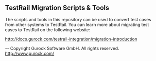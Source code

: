 TestRail Migration Scripts & Tools
----------------------------------

The scripts and tools in this repository can be used to convert test
cases from other systems to TestRail. You can learn more about
migrating test cases to TestRail on the following website:

http://docs.gurock.com/testrail-integration/migration-introduction

-- 
Copyright Gurock Software GmbH. All rights reserved.
http://www.gurock.com/
